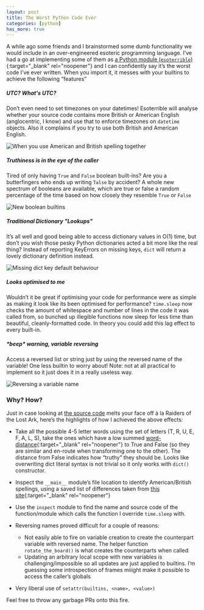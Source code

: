 ```yaml
---
layout: post
title: The Worst Python Code Ever
categories: [python]
has_more: true
---
```


A while ago some friends and I brainstormed some dumb functionality we would include in an
over-engineered esoteric programming language. I’ve had a go at implementing
some of them as [a Python module (`esoterrible`)](https://www.github.com/rach-sharp/esoterrible){:target="_blank" rel="noopener"} and
I can confidently say it’s the worst code I’ve ever written. When you import it, it messes
with your builtins to achieve the following “features”


##### UTC? What's UTC?

Don’t even need to set timezones on your datetimes! Esoterrible will analyse whether your 
source code contains more British or American English (anglocentric, I know) and use that to enforce timezones 
on `datetime` objects. Also it complains if you try to use both British and American English.

<img src="{{ site.baseurl }}public/images/language-error.png" alt="When you use American and British spelling together">

<!--more-->

##### Truthiness is in the eye of the caller

Tired of only having `True` and `False` boolean built-ins? Are you a butterfingers who ends
up writing `Talse` by accident? A whole new spectrum of booleans are available, which are true
or false a random percentage of the time based on how closely they resemble `True` or `False`

<img src="{{ site.baseurl }}public/images/new-booleans.png" alt="New boolean builtins">

##### Traditional Dictionary "Lookups"

It’s all well and good being able to access dictionary values in O(1) time, but don’t you
wish those pesky Python dictionaries acted a bit more like the real thing? Instead of reporting
KeyErrors on missing keys, `dict` will return a lovely dictionary definition instead.

<img src="{{ site.baseurl }}public/images/oxford-dict.png" alt="Missing dict key default behaviour">

##### Looks optimised to me

Wouldn’t it be great if optimising your code for performance were as simple as making it
look like its been optimised for performance? `time.sleep` now checks the amount of whitespace
and number of lines in the code it was called from, so bunched up illegible
functions now sleep for less time than beautiful, cleanly-formatted code. In theory you could
add this lag effect to every built-in.

##### \*beep\* warning, variable reversing

Access a reversed list or string just by using the reversed name of the variable! One less
builtin to worry about! Note: not at all practical to implement so it just does it in a really
useless way.

<img src="{{ site.baseurl }}public/images/reversing.png" alt="Reversing a variable name">


### Why? How?

Just in case looking at [the source code](https://www.github.com/rach-sharp/esoterrible) melts
your face off à la Raiders of the Lost Ark,
here’s the highlights of how I achieved the above effects:

- Take all the possible 4-5 letter words using the set of letters (T, R, U, E, F, A, L, S),
take the ones which have a low summed [word-distance](https://en.wikipedia.org/wiki/Levenshtein_distance){:target="_blank" rel="noopener"}
to True and False (so they are similar and en-route when transforming one to the other). The
distance from False indicates how “truthy”
they should be. Looks like overwriting dict literal syntax is not trivial so it only works with
`dict()` constructor.

- Inspect the `__main__` module’s file location to identify American/British spellings, using a
saved list of differences taken from [this site](http://www.tysto.com/uk-us-spelling-list.html){:target="_blank" rel="noopener"}

- Use the `inspect` module to find the name and source code of the function/module which calls
the function I override `time.sleep` with.

- Reversing names proved difficult for a couple of reasons:
  - Not easily able to fire on variable creation to create the counterpart variable with reversed
name. The helper function `rotate_the_board()` is what creates the counterparts when called
  - Updating an arbitrary local scope with new variables is challenging/impossible so all
  updates are just applied to builtins. I’m guessing some introspection of frames miiight make
  it possible to access the caller’s globals

- Very liberal use of `setattr(builtins, <name>, <value>)`

Feel free to throw any garbage PRs onto this fire.